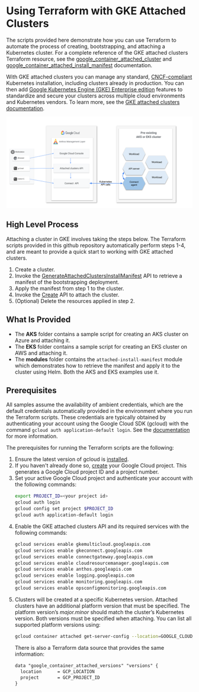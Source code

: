 # Using Terraform with GKE Attached Clusters

The scripts provided here demonstrate how you can use Terraform to automate the process of
creating, bootstrapping, and attaching a Kubernetes cluster. For a complete reference of the
GKE attached clusters Terraform resource, see the
[google_container_attached_cluster](https://registry.terraform.io/providers/hashicorp/google/latest/docs/resources/container_attached_cluster)
and
[google_container_attached_install_manifest](https://registry.terraform.io/providers/hashicorp/google/latest/docs/data-sources/container_attached_install_manifest)
documentation.

With GKE attached clusters you can manage any standard, [CNCF-compliant](https://www.cncf.io/certification/software-conformance/)
Kubernetes installation, including clusters already in production. You can then add
[Google Kubernetes Engine (GKE) Enterprise edition](https://cloud.google.com/kubernetes-engine)
features to standardize and secure your clusters across multiple cloud environments and Kubernetes
vendors. To learn more, see the
[GKE attached clusters documentation](https://cloud.google.com/anthos/clusters/docs/multi-cloud/attached).

![GKE Attached Clusters](./AAC-architecture.svg)

## High Level Process

Attaching a cluster in GKE involves taking the steps below. The Terraform scripts provided in this
github repository automatically perform steps 1-4, and are meant to provide a quick start to
working with GKE attached clusters.
1. Create a cluster.
1. Invoke the [GenerateAttachedClustersInstallManifest](https://cloud.google.com/anthos/clusters/docs/multi-cloud/reference/rest/v1/projects.locations/generateAttachedClusterInstallManifest)
  API to  retrieve a manifest of the bootstrapping deployment.
1. Apply the manifest from step 1 to the cluster.
1. Invoke the [Create](https://cloud.google.com/anthos/clusters/docs/multi-cloud/reference/rest/v1/projects.locations.attachedClusters/create)
  API to attach the cluster.
1. (Optional) Delete the resources applied in step 2.

## What Is Provided

* The **AKS** folder contains a sample script for creating an AKS cluster on Azure and attaching it.
* The **EKS** folder contains a sample script for creating an EKS cluster on AWS and attaching it.
* The **modules** folder contains the `attached-install-manifest` module which demonstrates how to
retrieve the manifest and apply it to the cluster using Helm. Both the AKS and EKS examples use it.

## Prerequisites

All samples assume the availability of ambient credentials, which are the default credentials
automatically provided in the environment where you run the Terraform scripts. These credentials
are typically obtained by authenticating your account using the Google Cloud SDK (gcloud) with the
command `gcloud auth application-default login`. See the
[documentation](https://cloud.google.com/sdk/gcloud/reference/auth/application-default/login)
for more information.

The prerequisites for running the Terraform scripts are the following:
1. Ensure the latest version of gcloud is [installed](https://cloud.google.com/sdk/docs/install).
1. If you haven't already done so, [create](https://cloud.google.com/resource-manager/docs/creating-managing-projects#creating_a_project)
  your Google Cloud project. This generates a Google Cloud project ID and a project number.
1. Set your active Google Cloud project and authenticate your account with the following commands:
    ```sh
    export PROJECT_ID=<your project id>
    gcloud auth login
    gcloud config set project $PROJECT_ID
    gcloud auth application-default login
    ```
1. Enable the GKE attached clusters API and its required services with the following commands:
    ```sh
    gcloud services enable gkemulticloud.googleapis.com
    gcloud services enable gkeconnect.googleapis.com
    gcloud services enable connectgateway.googleapis.com
    gcloud services enable cloudresourcemanager.googleapis.com
    gcloud services enable anthos.googleapis.com
    gcloud services enable logging.googleapis.com
    gcloud services enable monitoring.googleapis.com
    gcloud services enable opsconfigmonitoring.googleapis.com
    ```
1. Clusters will be created at a specific Kubernetes version. Attached clusters have an additional
  platform version that must be specified. The platform version’s _major.minor_ should match the
  cluster’s Kubernetes version. Both versions must be specified when attaching.
  You can list all supported platform versions using:
    ```sh
    gcloud container attached get-server-config --location=GOOGLE_CLOUD_REGION
    ```
	There is also a Terraform data source that provides the same information:
    ```
    data "google_container_attached_versions" "versions" {
      location      = GCP_LOCATION
      project       = GCP_PROJECT_ID
    }
    ```
